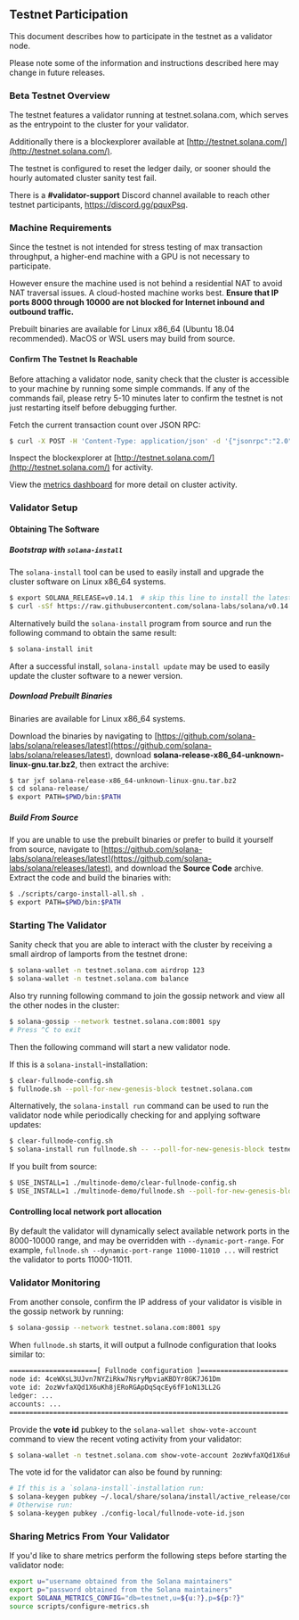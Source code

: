 ## Testnet Participation
This document describes how to participate in the testnet as a
validator node.

Please note some of the information and instructions described here may change
in future releases.

### Beta Testnet Overview
The testnet features a validator running at testnet.solana.com, which
serves as the entrypoint to the cluster for your validator.

Additionally there is a blockexplorer available at
[http://testnet.solana.com/](http://testnet.solana.com/).

The testnet is configured to reset the ledger daily, or sooner
should the hourly automated cluster sanity test fail.

There is a **#validator-support** Discord channel available to reach other
testnet participants, https://discord.gg/pquxPsq.

### Machine Requirements
Since the testnet is not intended for stress testing of max transaction
throughput, a higher-end machine with a GPU is not necessary to participate.

However ensure the machine used is not behind a residential NAT to avoid NAT
traversal issues.  A cloud-hosted machine works best.  **Ensure that IP ports
8000 through 10000 are not blocked for Internet inbound and outbound traffic.**

Prebuilt binaries are available for Linux x86_64 (Ubuntu 18.04 recommended).
MacOS or WSL users may build from source.

#### Confirm The Testnet Is Reachable
Before attaching a validator node, sanity check that the cluster is accessible
to your machine by running some simple commands.  If any of the commands fail,
please retry 5-10 minutes later to confirm the testnet is not just restarting
itself before debugging further.

Fetch the current transaction count over JSON RPC:
```bash
$ curl -X POST -H 'Content-Type: application/json' -d '{"jsonrpc":"2.0","id":1, "method":"getTransactionCount"}' http://testnet.solana.com:8899
```

Inspect the blockexplorer at [http://testnet.solana.com/](http://testnet.solana.com/) for activity.

View the [metrics dashboard](
https://metrics.solana.com:3000/d/testnet-beta/testnet-monitor-beta?var-testnet=testnet)
for more detail on cluster activity.

### Validator Setup
#### Obtaining The Software
##### Bootstrap with `solana-install`

The `solana-install` tool can be used to easily install and upgrade the cluster
software on Linux x86_64 systems.

```bash
$ export SOLANA_RELEASE=v0.14.1  # skip this line to install the latest release
$ curl -sSf https://raw.githubusercontent.com/solana-labs/solana/v0.14.1/install/solana-install-init.sh | sh -s
```

Alternatively build the `solana-install` program from source and run the
following command to obtain the same result:
```bash
$ solana-install init
```

After a successful install, `solana-install update` may be used to easily update the cluster
software to a newer version.

##### Download Prebuilt Binaries
Binaries are available for Linux x86_64 systems.

Download the binaries by navigating to
[https://github.com/solana-labs/solana/releases/latest](https://github.com/solana-labs/solana/releases/latest),
download **solana-release-x86_64-unknown-linux-gnu.tar.bz2**, then extract the
archive:
```bash
$ tar jxf solana-release-x86_64-unknown-linux-gnu.tar.bz2
$ cd solana-release/
$ export PATH=$PWD/bin:$PATH
```
##### Build From Source
If you are unable to use the prebuilt binaries or prefer to build it yourself
from source, navigate to
[https://github.com/solana-labs/solana/releases/latest](https://github.com/solana-labs/solana/releases/latest),
and download the **Source Code** archive.  Extract the code and build the
binaries with:
```bash
$ ./scripts/cargo-install-all.sh .
$ export PATH=$PWD/bin:$PATH
```

### Starting The Validator
Sanity check that you are able to interact with the cluster by receiving a small
airdrop of lamports from the testnet drone:
```bash
$ solana-wallet -n testnet.solana.com airdrop 123
$ solana-wallet -n testnet.solana.com balance
```

Also try running following command to join the gossip network and view all the other nodes in the cluster:
```bash
$ solana-gossip --network testnet.solana.com:8001 spy
# Press ^C to exit
```

Then the following command will start a new validator node.

If this is a `solana-install`-installation:
```bash
$ clear-fullnode-config.sh
$ fullnode.sh --poll-for-new-genesis-block testnet.solana.com
```

Alternatively, the `solana-install run` command can be used to run the validator
node while periodically checking for and applying software updates:
```bash
$ clear-fullnode-config.sh
$ solana-install run fullnode.sh -- --poll-for-new-genesis-block testnet.solana.com
```

If you built from source:
```bash
$ USE_INSTALL=1 ./multinode-demo/clear-fullnode-config.sh
$ USE_INSTALL=1 ./multinode-demo/fullnode.sh --poll-for-new-genesis-block testnet.solana.com
```

#### Controlling local network port allocation
By default the validator will dynamically select available network ports in the
8000-10000 range, and may be overridden with `--dynamic-port-range`.  For
example, `fullnode.sh --dynamic-port-range 11000-11010 ...` will restrict the
validator to ports 11000-11011.

### Validator Monitoring
From another console, confirm the IP address of your validator is visible in the
gossip network by running:
```bash
$ solana-gossip --network testnet.solana.com:8001 spy
```

When `fullnode.sh` starts, it will output a fullnode configuration that looks
similar to:
```bash
======================[ Fullnode configuration ]======================
node id: 4ceWXsL3UJvn7NYZiRkw7NsryMpviaKBDYr8GK7J61Dm
vote id: 2ozWvfaXQd1X6uKh8jERoRGApDqSqcEy6fF1oN13LL2G
ledger: ...
accounts: ...
======================================================================
```

Provide the **vote id** pubkey to the `solana-wallet show-vote-account` command to view
the recent voting activity from your validator:
```bash
$ solana-wallet -n testnet.solana.com show-vote-account 2ozWvfaXQd1X6uKh8jERoRGApDqSqcEy6fF1oN13LL2G
```

The vote id for the validator can also be found by running:
```bash
# If this is a `solana-install`-installation run:
$ solana-keygen pubkey ~/.local/share/solana/install/active_release/config-local/fullnode-vote-id.json
# Otherwise run:
$ solana-keygen pubkey ./config-local/fullnode-vote-id.json
```

### Sharing Metrics From Your Validator
If you'd like to share metrics perform the following steps before starting the
validator node:
```bash
export u="username obtained from the Solana maintainers"
export p="password obtained from the Solana maintainers"
export SOLANA_METRICS_CONFIG="db=testnet,u=${u:?},p=${p:?}"
source scripts/configure-metrics.sh
```
